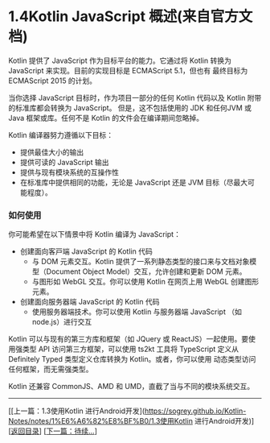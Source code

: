 # 1.4Kotlin JavaScript 概述(来自官方文档)

Kotlin 提供了 JavaScript 作为⽬标平台的能⼒。它通过将 Kotlin 转换为 JavaScript 来实现。⽬前的实现⽬标是 ECMAScript 5.1，但也有 最终⽬标为ECMAScript 2015 的计划。

当你选择 JavaScript ⽬标时，作为项⽬⼀部分的任何 Kotlin 代码以及 Kotlin 附带的标准库都会转换为 JavaScript。 但是，这不包括使⽤的 JDK 和任何JVM 或 Java 框架或库。任何不是 Kotlin 的⽂件会在编译期间忽略掉。

Kotlin 编译器努⼒遵循以下⽬标：

- 提供最佳⼤⼩的输出
- 提供可读的 JavaScript 输出
- 提供与现有模块系统的互操作性
- 在标准库中提供相同的功能，⽆论是 JavaScript 还是 JVM ⽬标（尽最⼤可能程度）。

### 如何使用

你可能希望在以下情景中将 Kotlin 编译为 JavaScript：

- 创建⾯向客⼾端 JavaScript 的 Kotlin 代码
	- 与 DOM 元素交互。Kotlin 提供了⼀系列静态类型的接⼝来与⽂档对象模型（Document Object Model）交互，允许创建和更新 DOM 元素。
	- 与图形如 WebGL 交互。你可以使⽤ Kotlin 在⽹⻚上⽤ WebGL 创建图形元素。
- 创建⾯向服务器端 JavaScript 的 Kotlin 代码
	- 使⽤服务器端技术。你可以使⽤ Kotlin 与服务器端 JavaScript （如 node.js）进⾏交互
	
Kotlin 可以与现有的第三⽅库和框架（如 JQuery 或 ReactJS）⼀起使⽤。要使⽤强类型 API 访问第三⽅框架，可以使⽤ ts2kt ⼯具将 TypeScript 定义从Definitely Typed 类型定义仓库转换为 Kotlin。或者，你可以使⽤ 动态类型访问任何框架，⽽⽆需强类型。

Kotlin 还兼容 CommonJS、AMD 和 UMD，直截了当与不同的模块系统交互。

---
[[上一篇：1.3使用Kotlin 进行Android开发](https://sogrey.github.io/Kotlin-Notes/notes/1%E6%A6%82%E8%BF%B0/1.3使用Kotlin 进行Android开发)] [[返回目录](https://sogrey.github.io/Kotlin-Notes/)] [[下一篇：待续...]()]